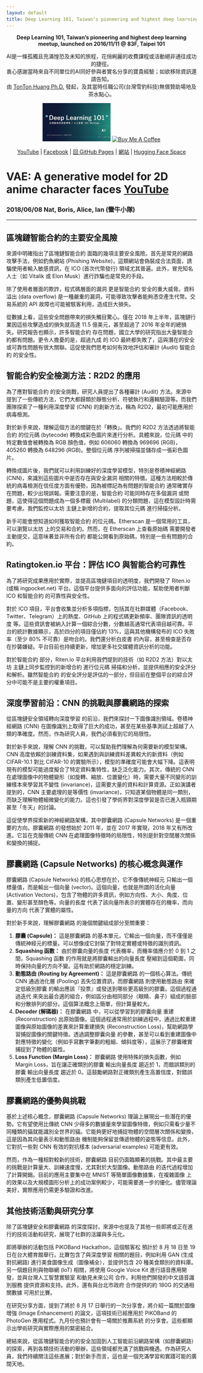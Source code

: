 ```yaml
---
layout: default
title: Deep Learning 101, Taiwan’s pioneering and highest deep learning meetup, launched on 2016/11/11 @ 83F, Taipei 101
---
```


<p align="center">
  <strong>Deep Learning 101, Taiwan’s pioneering and highest deep learning meetup, launched on 2016/11/11 @ 83F, Taipei 101</strong>  
</p>
<p align="center">
  AI是一條孤獨且充滿惶恐及未知的旅程，花俏絢麗的收費課程或活動絕非通往成功的捷徑。<br>
  衷心感謝當時來自不同單位的AI同好參與者實名分享的寶貴經驗；如欲移除資訊還請告知。<br>
  由 <a href="https://www.twman.org/" target="_blank">TonTon Huang Ph.D.</a> 發起，及其當時任職公司(台灣雪豹科技)無償贊助場地及茶水點心。<br>
</p>  
<p align="center">
  <a href="https://huggingface.co/spaces/DeepLearning101/Deep-Learning-101-FAQ" target="_blank">
    <img src="https://github.com/Deep-Learning-101/.github/blob/main/images/DeepLearning101.JPG?raw=true" alt="Deep Learning 101" width="180"></a>
    <a href="https://www.buymeacoffee.com/DeepLearning101" target="_blank"><img src="https://cdn.buymeacoffee.com/buttons/v2/default-red.png" alt="Buy Me A Coffee" style="height: 100px !important;width: 180px !important;" ></a>
</p>
<p align="center">
  <a href="https://www.youtube.com/@DeepLearning101" target="_blank">YouTube</a> |
  <a href="https://www.facebook.com/groups/525579498272187/" target="_blank">Facebook</a> |
  <a href="https://deep-learning-101.github.io/"> 回 GitHub Pages</a> |
  <a href="http://DeepLearning101.TWMAN.ORG" target="_blank">網站</a> |
  <a href="https://huggingface.co/DeepLearning101" target="_blank">Hugging Face Space</a>
</p>


# VAE: A generative model for 2D anime character faces [YouTube](https://www.youtube.com/watch?v=DF9GMPU8wPU)

### 2018/06/08	Nat, Boris, Alice, Ian (蠻牛小隊)

---

## 區塊鏈智能合約的主要安全風險

來源中明確指出了區塊鏈智能合約 面臨的幾項主要安全風險。首先是常見的網路攻擊手法，例如釣魚網站 (Phishing Website)，這類網站會偽裝成合法頁面，誘騙使用者輸入敏感資訊，在 ICO (首次代幣發行) 領域尤其普遍。此外，冒充知名人士（如 Vitalik 或 Elon Musk）進行詐騙也是常見的手段。

除了使用者層面的欺詐，程式碼層面的漏洞 更是智能合約 安全的重大威脅。資料溢出 (data overflow) 是一種嚴重的漏洞，可能導致攻擊者能夠憑空產生代幣。交易系統的 API 故障也可能被駭客利用，造成巨大損失。

從數據上看，這些安全問題帶來的損失觸目驚心。僅在 2018 年上半年，區塊鏈行業因這些攻擊造成的損失就高達 11.5 億美元，甚至超過了 2016 年全年的總損失。研究報告也顯示，許多智能合約 存在問題，國立大學的研究指出大量智能合約都有問題。更令人擔憂的是，超過九成 的 ICO 最終都失敗了，這與潛在的安全或可靠性問題有很大關聯。這促使我們思考如何有效地評估和審計 (Audit) 智能合約 的安全性。

## 智能合約安全檢測方法：R2D2 的應用

為了應對智能合約 的安全挑戰，研究人員提出了各種審計 (Audit) 方法。來源中提到了一些傳統方法，它們大都歸類於靜態分析、符號執行和邏輯驗證等。而我們團隊探索了一種利用深度學習 (CNN) 的創新方法，稱為 R2D2，最初可能應用於病毒檢測。

對於新手來說，理解這個方法的關鍵在於「轉換」。我們的 R2D2 方法透過將智能合約 的位元碼 (bytecode) 轉換成彩色圖片來進行分析。具體來說，位元碼 中的特定數值會被轉換為 RGB 顏色值，例如 606060 轉換為 969696 (RGB)，405260 轉換為 648296 (RGB)。整個位元碼 序列被掃描並儲存成一張彩色圖片。

轉換成圖片後，我們就可以利用訓練好的深度學習模型，特別是卷積神經網路 (CNN)，來識別這些圖片中是否存在與安全漏洞 相關的特徵。這種方法相較於傳統的病毒檢測在信任度方面有優勢，因為被標記為有問題的智能合約 通常確實存在問題，較少出現誤報。需要注意的是，智能合約 可能同時存在多個漏洞 或問題，這使得這個問題成為一個多標籤 (Multilabel) 的分類問題，這在模型設計時需要考慮。我們監控以太坊 主鏈上新增的合約，提取其位元碼 進行掃描分析。

新手可能會想知道如何獲取智能合約 的位元碼。Etherscan 是一個常用的工具，可以瀏覽以太坊 上的交易和合約。然而，在 Etherscan 上查看原始碼 需要開發者主動提交，這意味著並非所有合約 都能公開看到原始碼，特別是一些有問題的合約。

## Ratingtoken.io 平台：評估 ICO 與智能合約可靠性

為了將研究成果應用於實際，並提高區塊鏈項目的透明度，我們開發了 Riten.io (或稱 ingpocket.net) 平台。這個平台提供多面向的評估功能，幫助使用者判斷 ICO 和智能合約 的可靠性與安全性。

對於 ICO 項目，平台會收集並分析多項指標，包括其在社群媒體（Facebook、Twitter、Telegram）上的熱度、GitHub 上的程式碼更新頻率、團隊資訊的透明度 等。這些資訊會被納入計算一個綜合分數，分數越高通常代表項目越可靠。平台的統計數據顯示，高於四分的項目僅佔約 13%，這與其他機構發布的 ICO 失敗率（至少 80% 不可靠）是吻合的。我們還分析白皮書 的內容，甚至檢查是否存在抄襲嫌疑。平台目前也持續更新，增加更多社交媒體資訊分析的功能。

對於智能合約 部分，Riten.io 平台利用我們提到的技術（如 R2D2 方法）對以太坊 主鏈上同步監控到的新增合約 進行位元碼 掃描和分析，並提供相應的安全評分和解析。雖然智能合約 的安全評分是評估的一部分，但目前在整個平台的綜合評分中可能不是主要的權重項目。

## 深度學習前沿：CNN 的挑戰與膠囊網路的探索

從區塊鏈安全領域轉向深度學習 的前沿，我們來探討一下圖像識別領域。卷積神經網路 (CNN) 在圖像識別上取得了巨大的成功，甚至在某些基準測試上超越了人類的準確度。然而，作為研究人員，我們必須看到它的局限性。

對於新手來說，理解 CNN 的挑戰，可以幫助我們理解為何需要新的模型架構。CNN 高度依賴於訓練資料集，如果遇到與訓練資料差異較大的新資料（例如 CIFAR-10.1 對比 CIFAR-10 的實驗所示），模型的準確度可能會大幅下降。這表明現有的模型可能過度擬合了特定資料集特性，缺乏泛化能力。其次，傳統的 CNN 在處理圖像中的物體變形（如旋轉、縮放、位置變化）時，需要大量不同變形的訓練樣本來學習其不變性 (invariance)，這需要大量的資料和計算資源。正如演講者提到的，CNN 主要處理的是等價性 (invariance)，只知道某個物體是同一類別，而缺乏理解物體細微變化的能力。這也引發了學術界對深度學習是否已進入瓶頸期甚至「冬天」的討論。

這促使學界探索新的神經網路架構，其中膠囊網路 (Capsule Networks) 是一個重要的方向。膠囊網路 的發想始於 2011 年，並在 2017 年實現，2018 年又有所改進。它旨在克服傳統 CNN 在處理圖像特徵時的局限性，特別是針對空間層次關係和變換的捕捉。

## 膠囊網路 (Capsule Networks) 的核心概念與運作

膠囊網路 (Capsule Networks) 的核心思想在於，它不像傳統神經元 只輸出一個標量值，而是輸出一個向量 (vector)。這個向量，也就是所謂的活化向量 (Activation Vectors)，包含了物體的許多資訊，例如方向性、大小、角度、位置、變形甚至顏色等。向量的長度 代表了該向量所表示的實體存在的機率，而向量的方向 代表了實體的屬性。

對於新手來說，理解膠囊網路 的幾個關鍵組成部分至關重要：

1.  **膠囊 (Capsule)：** 這是膠囊網路 的基本單元，它輸出一個向量，而不僅僅是傳統神經元的標量。可以想像成它封裝了對特定實體或特徵的識別資訊。
2.  **Squashing 函數：** 由於膠囊向量的長度 代表機率，而機率值應介於 0 到 1 之間，Squashing 函數 的作用就是將膠囊輸出的向量長度 壓縮到這個範圍，同時保持向量的方向不變。這有助於網路的穩定訓練。
3.  **動態路由 (Routing by Agreement)：** 這是膠囊網路 的一個核心算法。傳統 CNN 通過池化層 (Pooling) 丟失位置資訊，而膠囊網路 則使用動態路由 來確定低級別膠囊 的輸出應該『投票』或發送到哪些更高級別的膠囊。這個過程通過迭代 來突出最合適的組合，例如區分由相同部分（眼睛、鼻子）組成的臉部和分散排列的部分。這個算法概念上簡單，但計算量較大。
4.  **Decoder (解碼器)：** 在膠囊網路 中，可以從學習到的膠囊向量 重建 (Reconstruction) 出原始圖像。這個過程通常用於訓練過程中，通過比較重建圖像與原始圖像的差異來計算重建損失 (Reconstruction Loss)，幫助網路學習捕捉圖像的關鍵特徵。透過調整膠囊向量 的參數，甚至可以看到重建圖像中對應特徵的變化（例如手寫數字筆劃的粗細、傾斜度等），這展示了膠囊確實捕捉到了物體的屬性。
5.  **Loss Function (Margin Loss)：** 膠囊網路 使用特殊的損失函數，例如 Margin Loss，旨在讓正確類別的膠囊 輸出向量長度 趨近於 1，而錯誤類別的膠囊 輸出向量長度 趨近於 0。這鼓勵網路對正確類別產生高置信度，對錯誤類別產生低置信度。

## 膠囊網路的優勢與挑戰

基於上述核心概念，膠囊網路 (Capsule Networks) 理論上展現出一些潛在的優勢。它有望使用比傳統 CNN 少得多的數據量來學習圖像特徵，例如只需看少量不同種類的貓就能識別全世界的貓。它能夠更好地捕捉物體的空間層次關係和變換，這是因為其向量表示和動態路由 機制能夠保留並傳遞物體的姿態等信息。此外，它對抗一些對 CNN 有效的對抗樣本 (adversarial examples) 可能更有效。

然而，作為一種相對較新的技術，膠囊網路 目前仍面臨顯著的挑戰。其中最主要的挑戰是計算量大、訓練速度慢，尤其對於大型圖像。動態路由 的迭代過程增加了計算開銷。目前的應用主要集中在 MNIST 等簡單圖像數據集，在複雜圖像 上的效果以及大規模圖形分析上的成功案例較少，可能需要進一步的優化。儘管理論美好，實際應用仍需更多驗證和改進。

## 其他技術活動與研究分享

除了區塊鏈安全和膠囊網路 的深度探討，來源中也提及了其他一些即將或正在進行的技術活動和研究，展現了社群的活躍與多元化。

即將舉辦的活動包括 PiKOBand Hackathon，這個駭客松 預計於 8 月 18 日至 19 日在台大體育館舉行。比賽包含了與深度學習 相關的題目，例如利用 GAN (生成對抗網路) 進行美食圖像生成（圖像補全），並提供包含 20 種美食類別的資料庫。另一個題目則與物聯網 (IoT) 相關，將使用 Google Voice Kit 進行語音應用開發，並與台灣人工智慧實驗室 和動見未來公司 合作，利用他們開發的中文語音識別服務 提供資源和支持。此外，還有與台北市政府 合作提供的約 180G 的交通相關數據 可用於比賽。

在研究分享方面，提到了將於 8 月 17 日舉行的一次分享會，將介紹一篇關於圖像增強 (Image Enhancement) 的論文，這項技術已經應用於 PiKOBand 的 PhotoGen 應用程式。九月份也預計會有一場關於推薦系統 的分享會。這些都顯示出學術研究與實際應用的緊密結合。

總結來說，從區塊鏈智能合約的安全加固到人工智能前沿網路架構（如膠囊網路）的探索，再到各類技術活動的舉辦，這些領域都充滿了挑戰與機遇。作為研究人員，我們持續關注這些進展；對於新手而言，這也是一個充滿學習和實踐可能的廣闊天地。